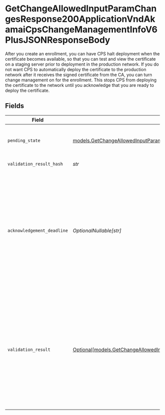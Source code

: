 # GetChangeAllowedInputParamChangesResponse200ApplicationVndAkamaiCpsChangeManagementInfoV6PlusJSONResponseBody

After you create an enrollment, you can have CPS halt deployment when the certificate becomes available, so that you can test and view the certificate on a staging server prior to deployment in the production network. If you do not want CPS to automatically deploy the certificate to the production network after it receives the signed certificate from the CA, you can turn change management on for the enrollment. This stops CPS from deploying the certificate to the network until you acknowledge that you are ready to deploy the certificate.


## Fields

| Field                                                                                                                                                                                                                                                                                                                                  | Type                                                                                                                                                                                                                                                                                                                                   | Required                                                                                                                                                                                                                                                                                                                               | Description                                                                                                                                                                                                                                                                                                                            |
| -------------------------------------------------------------------------------------------------------------------------------------------------------------------------------------------------------------------------------------------------------------------------------------------------------------------------------------- | -------------------------------------------------------------------------------------------------------------------------------------------------------------------------------------------------------------------------------------------------------------------------------------------------------------------------------------- | -------------------------------------------------------------------------------------------------------------------------------------------------------------------------------------------------------------------------------------------------------------------------------------------------------------------------------------- | -------------------------------------------------------------------------------------------------------------------------------------------------------------------------------------------------------------------------------------------------------------------------------------------------------------------------------------- |
| `pending_state`                                                                                                                                                                                                                                                                                                                        | [models.GetChangeAllowedInputParamChangesResponse200PendingState](../models/getchangeallowedinputparamchangesresponse200pendingstate.md)                                                                                                                                                                                               | :heavy_check_mark:                                                                                                                                                                                                                                                                                                                     | The snapshot of the pending state for the enrollment when this change takes effect.                                                                                                                                                                                                                                                    |
| `validation_result_hash`                                                                                                                                                                                                                                                                                                               | *str*                                                                                                                                                                                                                                                                                                                                  | :heavy_check_mark:                                                                                                                                                                                                                                                                                                                     | The hash of `validationResult`.                                                                                                                                                                                                                                                                                                        |
| `acknowledgement_deadline`                                                                                                                                                                                                                                                                                                             | *OptionalNullable[str]*                                                                                                                                                                                                                                                                                                                | :heavy_minus_sign:                                                                                                                                                                                                                                                                                                                     | ISO 8601 timestamp for the user's deadline to acknowledge the change management validation result, before CPS attempts to deploy the pending state to the live network. The value is `null` if there's no existing certificate on the network for the current enrollment.                                                              |
| `validation_result`                                                                                                                                                                                                                                                                                                                    | [Optional[models.GetChangeAllowedInputParamChangesResponse200ValidationResult]](../models/getchangeallowedinputparamchangesresponse200validationresult.md)                                                                                                                                                                             | :heavy_minus_sign:                                                                                                                                                                                                                                                                                                                     | Provides information about the hash's most recent validation check, indicating the change's current job state. This object appears in the response, even when its value is `null`. Before you run the [Update a change](ref:post-change-allowed-input-param) operation, review the change's validation results and resolve any issues. |